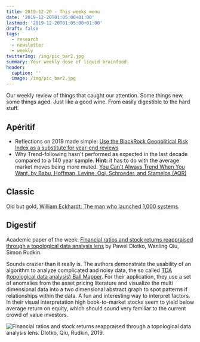 ```yaml
---
title: 2019-12-20 - This weeks menu
date: '2019-12-20T01:05:00+01:00'
lastmod: '2019-12-20T01:05:00+01:00'
draft: false
tags:
  - research
  - newsletter
  - weekly
twitterImg: /img/pic_bar2.jpg
summary: Your weekly dose of liquid brainfood
header:
  caption: ''
  image: /img/pic_bar2.jpg
---
```

Our weekly review of things that caught our attention. Some things new, some things aged. Just like a good wine. From easily digestible to the hard stuff.

## Apéritif

* Reflections on 2019 made simple: [Use the BlackRock Geopolitical Risk Index as a substitute for year-end reviews](https://mrzepczynski.blogspot.com/2019/12/use-blackrock-geopolitical-risk-index.html)
* Why Trend-following hasn't performed as expected in the last decade compared to a 140 year sample. **Hint:** it has to do with the average market moves being more muted. [You Can't Always Trend When You Want, by Babu, Hoffman, Levine, Ooi, Schroeder, and Stamelos (AQR)](https://papers.ssrn.com/sol3/papers.cfm?abstract_id=3487134)

## Classic

Old but gold, [William Eckhardt: The man who launched 1,000 systems](http://m.futuresmag.com/2011/02/28/william-eckhardt-man-who-launched-1000-systems).

## Digestif

Academic paper of the week: [Financial ratios and stock returns reappraised through a topological
 data analysis lens](https://arxiv.org/abs/1911.10297) by Pawel Dlotko, Wanling Qiu, Simon Rudkin.

Sounds crazier than it really is. The authors demonstrate the usability of an algorithm to analyze complicated and noisy data, the so called [TDA (topological data analysis) Ball Mapper](https://arxiv.org/pdf/1901.07410.pdf). For their application, they use a set of anomalies from the asset pricing literature and visualize the multi dimensional data into a two dimensional abstract graph to spot patterns if relationships within the data. A fun and interesting way to interpret factors. In their visual interpretation high book-to-market stocks seem to yield below average return on equity, which should sound very familiar to the current crowd of value investors.

![Financial ratios and stock returns reappraised through a topological data analysis lens. Dlotko, Qiu, Rudkin, 2019.](/img/tda.jpg)
